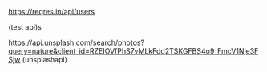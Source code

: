https://reqres.in/api/users

(test api)s

https://api.unsplash.com/search/photos?query=nature&client_id=RZEIOVfPhS7vMLkFdd2TSKGFBS4o9_FmcV1Nje3FSjw (unsplashapi)

